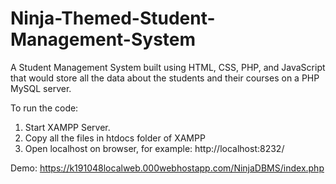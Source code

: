 # Ninja-Themed-Student-Management-System
 A Student Management System built using HTML, CSS, PHP, and JavaScript that would store all the data about the students and their courses on a PHP MySQL server.
 
 
To run the code:
1. Start XAMPP Server.
2. Copy all the files in htdocs folder of XAMPP
3. Open localhost on browser, for example: http://localhost:8232/

Demo: https://k191048localweb.000webhostapp.com/NinjaDBMS/index.php
